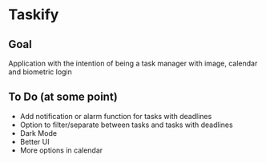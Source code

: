 # Taskify

## Goal

Application with the intention of being a task manager with image, calendar and biometric login

## To Do (at some point)

- Add notification or alarm function for tasks with deadlines 
- Option to filter/separate between tasks and tasks with deadlines
- Dark Mode
- Better UI
- More options in calendar
